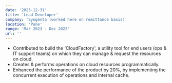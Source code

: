 ```yaml
---
date: '2023-12-31'
title: 'Lead Developer'
company: 'Syngenta (worked here on remittance basis)'
location: 'Pune'
range: 'Mar 2023 - Dec 2023'
url: ''
---
```


- Contributed to build the 'CloudFactory', a utility tool for end users (ops & IT support teams) on which they can manage & request the resources on cloud.
- Creates & performs operations on cloud resources programmatically.
- Enhanced the performance of the product by 20%, by implementing the concurrent execution of operations and internal cache.